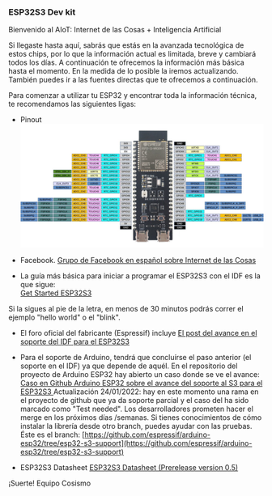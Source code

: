 ### ESP32S3 Dev kit

Bienvenido al AIoT: Internet de las Cosas + Inteligencia Artificial

Si llegaste hasta aquí, sabrás que estás en la avanzada tecnológica de estos chips, por lo que la información actual es limitada, breve y cambiará todos los días.
A continuación te ofrecemos la información más básica hasta el momento. En la medida de lo posible la iremos actualizando.  También puedes ir a las fuentes directas que te ofrecemos a continuación.

Para comenzar a utilizar tu ESP32 y encontrar toda la información técnica, te recomendamos las siguientes ligas:

* Pinout   
![esp32s3 pinout](https://raw.githubusercontent.com/cosismo/esp32-s3/gh-pages/esp32s3%20pinout.jpeg)

* Facebook.
[Grupo de Facebook en español sobre Internet de las Cosas](https://www.facebook.com/groups/724628401049648/)

* La guía más básica para iniciar a programar el ESP32S3 con el IDF es la que sigue:  
[Get Started ESP32S3](https://docs.espressif.com/projects/esp-idf/en/latest/esp32s3/get-started/index.html)

Si la sigues al pie de la letra, en menos de 30 minutos podrás correr el ejemplo "hello world" o el "blink".

* El foro oficial del fabricante (Espressif) incluye
[El post del avance en el soporte del IDF para el ESP32S3 ](https://www.esp32.com/viewtopic.php?t=21906)

* Para el soporte de Arduino, tendrá que concluírse el paso anterior (el soporte en el IDF) ya que depende de aquél.
 En el repositorio del proyecto de Arduino ESP32 hay abierto un caso donde se ve el avance:
[Caso en Github Arduino ESP32 sobre el avance del soporte al S3 para el ESP32S3 ](https://github.com/espressif/arduino-esp32/issues/5594)
Actualización 24/01/2022: hay en este momento una rama en el proyecto de github que ya da soporte parcial y el caso del ha sido marcado como "Test needed". Los desarrolladores prometen hacer el merge en los próximos días /semanas. 
Si tienes conocimientos de cómo instalar la librería desde otro branch, puedes ayudar con las pruebas. Éste es el branch:
[https://github.com/espressif/arduino-esp32/tree/esp32-s3-support](https://github.com/espressif/arduino-esp32/tree/esp32-s3-support)

* ESP32S3 Datasheet 
[ESP32S3 Datasheet (Prerelease version 0.5) ](https://github.com/cosismo/esp32-s3/raw/gh-pages/esp32-s3_datasheet_en.pdf)

¡Suerte!
   Equipo Cosismo




